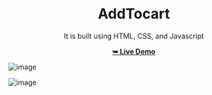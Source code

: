 <div align="center">

<h1>AddTocart</h1>

It is built using HTML, CSS, and Javascript

<a href="https://rajshree-nagane.github.io/AddToCart/"><strong>➥ Live Demo</strong></a> 
 
 </div>

![image](https://github.com/Rajshree-Nagane/AddToCart/assets/151632485/9f2693ae-5cd7-421e-9f2a-a05d29c967f2)

![image](https://github.com/Rajshree-Nagane/AddToCart/assets/151632485/92faaa5d-e5d2-4626-8d42-6562ceeb2975)
